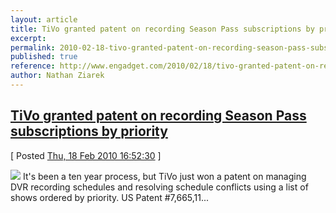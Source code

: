 ```yaml
---
layout: article
title: TiVo granted patent on recording Season Pass subscriptions by priority
excerpt: 
permalink: 2010-02-18-tivo-granted-patent-on-recording-season-pass-subscriptions-by-priority
published: true
reference: http://www.engadget.com/2010/02/18/tivo-granted-patent-on-recording-season-pass-subscriptions-by-pr/
author: Nathan Ziarek
---
```


## [TiVo granted patent on recording Season Pass subscriptions by priority][0]  
\[ Posted [Thu, 18 Feb 2010 16:52:30][1] \]

[![](http://www.blogcdn.com/www.engadget.com/media/2010/02/2010-02-18tivosea.jpg)][2]
It's been a ten year process, but TiVo just won a patent on managing DVR recording schedules and resolving schedule conflicts using a list of shows ordered by priority. US Patent \#7,665,11...



[0]: http://www.engadget.com/2010/02/18/tivo-granted-patent-on-recording-season-pass-subscriptions-by-pr/
[1]: http://nathanziarek.tumblr.com/post/397297374
[2]: http://www.pat2pdf.org/patents/pat7665111.pdf